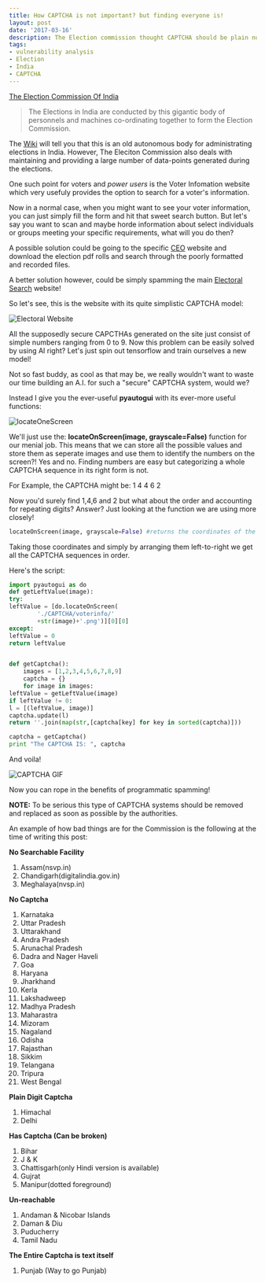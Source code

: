 ```yaml
---
title: How CAPTCHA is not important? but finding everyone is!
layout: post
date: '2017-03-16'
description: The Election commission thought CAPTCHA should be plain numbers
tags:
- vulnerability analysis
- Election
- India
- CAPTCHA
---
```


[The Election Commission Of India](/images/eci.png)

>The Elections in India are conducted by this gigantic body of personnels and machines co-ordinating together to form the Election Commission.

The [Wiki](https://en.wikipedia.org/wiki/Election_Commission_of_India) will tell you that this is an old autonomous body for administrating elections in India. However, The Eleciton Commission also deals with maintaining and providing a large number of data-points generated during the elections.


One such point for voters and *power users* is the Voter Infomation website which very usefuly provides the option to search for a voter's information.

<!-- more -->

Now in a normal case, when you might want to see your voter information, you can just simply fill the form and hit that sweet search button. But let's say you want to scan and maybe horde information about select individuals or groups meeting your specific requirements, what will you do then?

A possible solution could be going to the specific [CEO](https://en.wikipedia.org/wiki/Chief_Electoral_Officer) website and download the election pdf rolls and search through the poorly formatted and recorded files.

A better solution however, could be simply spamming the main [Electoral Search](http://electoralsearch.in/) website!

So let's see, this is the website with its quite simplistic CAPTCHA model:

![Electoral Website](/images/electoral_search.png)


All the supposedly secure CAPCTHAs generated on the site just consist of simple numbers ranging from 0 to 9. Now this problem can be easily solved by using AI right? Let's just spin out tensorflow and train ourselves a new model!

Not so fast buddy, as cool as that may be, we really wouldn't want to waste our time building an A.I. for such a "secure" CAPTCHA system, would we?

Instead I give you the ever-useful **pyautogui** with its ever-more useful functions:

![locateOneScreen](/images/locate_on_screen.png)

We'll just use the:
**locateOnScreen(image, grayscale=False)**
function for our menial job. This means that we can store all the possible values and store them as seperate images and use them to identify the numbers on the screen?! Yes and no. Finding numbers are easy but categorizing a whole CAPTCHA sequence in its right form is not.

For Example, the CAPTCHA might be: 1 4 4 6 2

Now you'd surely find 1,4,6 and 2 but what about the order and accounting for repeating digits? Answer? Just looking at the function we are using more closely!
```python
locateOnScreen(image, grayscale=False) #returns the coordinates of the image found!
```

Taking those coordinates and simply by arranging them left-to-right we get all the CAPTCHA sequences in order.

Here's the script:

```python
import pyautogui as do
def getLeftValue(image):
try:
leftValue = [do.locateOnScreen(
		'./CAPTCHA/voterinfo/'
		+str(image)+'.png')][0][0]
except:
leftValue = 0
return leftValue


def getCaptcha():
	images = [1,2,3,4,5,6,7,8,9]
	captcha = {}
	for image in images:
leftValue = getLeftValue(image)
if leftValue != 0:
l = [(leftValue, image)]
captcha.update(l)
return ''.join(map(str,[captcha[key] for key in sorted(captcha)]))

captcha = getCaptcha()
print "The CAPTCHA IS: ", captcha
```

And voila!

![CAPTCHA GIF](/images/captcha.gif)

Now you can rope in the benefits of programmatic spamming!

**NOTE:** To be serious this type of CAPTCHA systems should be removed and replaced as soon as possible by the authorities.

An example of how bad things are for the Commission is the following at the time of writing this post:

**No Searchable Facility**
1. Assam(nsvp.in)
2. Chandigarh(digitalindia.gov.in)
3. Meghalaya(nvsp.in)

**No Captcha**
1. Karnataka
2. Uttar Pradesh
3. Uttarakhand
4. Andra Pradesh
5. Arunachal Pradesh
6. Dadra and Nager Haveli
7. Goa
8. Haryana
9. Jharkhand
10. Kerla
11. Lakshadweep
12. Madhya Pradesh
13. Maharastra
14. Mizoram
15. Nagaland
16. Odisha
17. Rajasthan
18. Sikkim
19. Telangana
20. Tripura
21. West Bengal

**Plain Digit Captcha**
1. Himachal
2. Delhi

**Has Captcha (Can be broken)**
1. Bihar
2. J & K
3. Chattisgarh(only Hindi version is available)
4. Gujrat
5. Manipur(dotted foreground)



**Un-reachable**
1. Andaman & Nicobar Islands
2. Daman & Diu
3. Puducherry
4. Tamil Nadu

**The Entire Captcha is text itself**
1. Punjab (Way to go Punjab)



